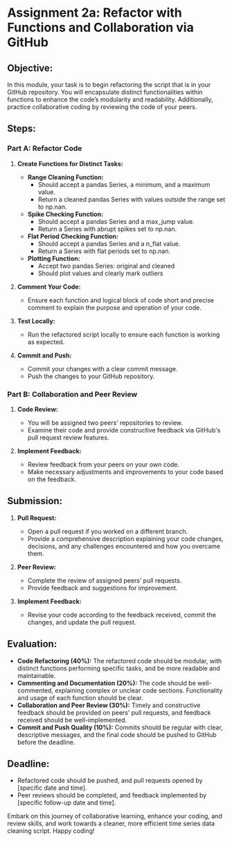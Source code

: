 # Assignment 2a: Refactor with Functions and Collaboration via GitHub

## Objective:
In this module, your task is to begin refactoring the script that is in your GitHub repository. You will encapsulate distinct functionalities within functions to enhance the code’s modularity and readability. Additionally, practice collaborative coding by reviewing the code of your peers.

## Steps:

### Part A: Refactor Code

1. **Create Functions for Distinct Tasks:**
    - **Range Cleaning Function:**
        - Should accept a pandas Series, a minimum, and a maximum value.
        - Return a cleaned pandas Series with values outside the range set to np.nan.
    - **Spike Checking Function:**
        - Should accept a pandas Series and a max_jump value.
        - Return a Series with abrupt spikes set to np.nan.
    - **Flat Period Checking Function:**
        - Should accept a pandas Series and a n_flat value.
        - Return a Series with flat periods set to np.nan.
    - **Plotting Function:**
        - Accept two pandas Series: original and cleaned 
        - Should plot values and clearly mark outliers

2. **Comment Your Code:**
    - Ensure each function and logical block of code short and precise comment to explain the purpose and operation of your code.

3. **Test Locally:**
    - Run the refactored script locally to ensure each function is working as expected.

4. **Commit and Push:**
    - Commit your changes with a clear commit message.
    - Push the changes to your GitHub repository.

### Part B: Collaboration and Peer Review

1. **Code Review:**
    - You will be assigned two peers’ repositories to review.
    - Examine their code and provide constructive feedback via GitHub's pull request review features.

2. **Implement Feedback:**
    - Review feedback from your peers on your own code.
    - Make necessary adjustments and improvements to your code based on the feedback.

## Submission:

1. **Pull Request:**
    - Open a pull request if you worked on a different branch.
    - Provide a comprehensive description explaining your code changes, decisions, and any challenges encountered and how you overcame them.

2. **Peer Review:**
    - Complete the review of assigned peers’ pull requests.
    - Provide feedback and suggestions for improvement.

3. **Implement Feedback:**
    - Revise your code according to the feedback received, commit the changes, and update the pull request.

## Evaluation:

- **Code Refactoring (40%):** The refactored code should be modular, with distinct functions performing specific tasks, and be more readable and maintainable.
- **Commenting and Documentation (20%):** The code should be well-commented, explaining complex or unclear code sections. Functionality and usage of each function should be clear.
- **Collaboration and Peer Review (30%):** Timely and constructive feedback should be provided on peers’ pull requests, and feedback received should be well-implemented.
- **Commit and Push Quality (10%):** Commits should be regular with clear, descriptive messages, and the final code should be pushed to GitHub before the deadline.

## Deadline:
- Refactored code should be pushed, and pull requests opened by [specific date and time].
- Peer reviews should be completed, and feedback implemented by [specific follow-up date and time].

Embark on this journey of collaborative learning, enhance your coding, and review skills, and work towards a cleaner, more efficient time series data cleaning script. Happy coding!